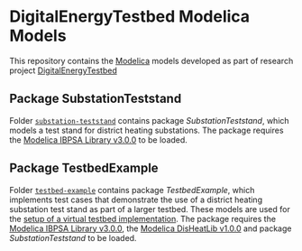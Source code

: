 # DigitalEnergyTestbed Modelica Models

This repository contains the [Modelica](https://modelica.org/) models developed as part of research project [DigitalEnergyTestbed](https://energieforschung.at/projekt/offene-testumgebung-zur-evaluierung-von-digitalisierungsloesungen-fuer-integrierte-strom-waermenetze/)


## Package SubstationTeststand

Folder [`substation-teststand`](./substation-teststand) contains package *SubstationTeststand*, which models a test stand for district heating substations.
The package requires the [Modelica IBPSA Library v3.0.0](https://github.com/ibpsa/modelica-ibpsa/releases/tag/v3.0.0) to be loaded.


## Package TestbedExample

Folder [`testbed-example`](./testbed-example) contains package *TestbedExample*, which implements test cases that demonstrate the use of a district heating substation test stand as part of a larger testbed.
These models are used for the [setup of a virtual testbed implementation](https://github.com/AIT-IES/detb-lablink-example).
The package requires the [Modelica IBPSA Library v3.0.0](https://github.com/ibpsa/modelica-ibpsa/releases/tag/v3.0.0), the [Modelica DisHeatLib v1.0.0](https://github.com/AIT-IES/DisHeatLib/releases/tag/v1.0.0) and package *SubstationTeststand* to be loaded.
